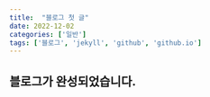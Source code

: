 ```yaml
---
title:  "블로그 첫 글"
date: 2022-12-02
categories: ['일반']
tags: ['블로그', 'jekyll', 'github', 'github.io']
---
```

## 블로그가 완성되었습니다.
